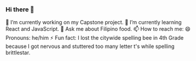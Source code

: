 ### Hi there 👋

<!--
**gedeguz007/gedeguz007** is a ✨ _special_ ✨ repository because its `README.md` (this file) appears on your GitHub profile.

Here are some ideas to get you started:

- 🔭 I’m currently working on ...
- 🌱 I’m currently learning ...
- 👯 I’m looking to collaborate on ...
- 🤔 I’m looking for help with ...
- 💬 Ask me about ...
- 📫 How to reach me: ...
- 😄 Pronouns: ...
- ⚡ Fun fact: ...
-->
 🔭 I’m currently working on my Capstone project.
 🌱 I’m currently learning React and JavaScript.
 💬 Ask me about Filipino food.
 📫 How to reach me: 
 😄 Pronouns: he/him
 ⚡ Fun fact: I lost the citywide spelling bee in 4th Grade because I got nervous and stuttered too many letter t's while spelling brittlestar.
